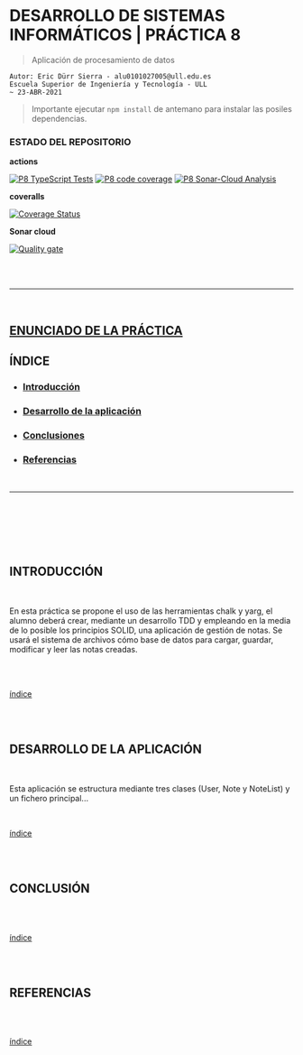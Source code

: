 
# DESARROLLO DE SISTEMAS INFORMÁTICOS | PRÁCTICA 8
> Aplicación de procesamiento de datos

    Autor: Eric Dürr Sierra - alu0101027005@ull.edu.es
    Escuela Superior de Ingeniería y Tecnología - ULL
    ~ 23-ABR-2021

> Importante ejecutar `npm install` de antemano para instalar las posiles dependencias. 


### ESTADO DEL REPOSITORIO

**actions**

[![P8 TypeScript Tests](https://github.com/ULL-ESIT-INF-DSI-2021/ull-esit-inf-dsi-20-21-prct08-filesystem-notes-app-Eric-Durr/actions/workflows/tests.yml/badge.svg)](https://github.com/ULL-ESIT-INF-DSI-2021/ull-esit-inf-dsi-20-21-prct08-filesystem-notes-app-Eric-Durr/actions/workflows/tests.yml) [![P8 code  coverage](https://github.com/ULL-ESIT-INF-DSI-2021/ull-esit-inf-dsi-20-21-prct08-filesystem-notes-app-Eric-Durr/actions/workflows/coveralls.yml/badge.svg)](https://github.com/ULL-ESIT-INF-DSI-2021/ull-esit-inf-dsi-20-21-prct08-filesystem-notes-app-Eric-Durr/actions/workflows/coveralls.yml) [![P8  Sonar-Cloud Analysis](https://github.com/ULL-ESIT-INF-DSI-2021/ull-esit-inf-dsi-20-21-prct08-filesystem-notes-app-Eric-Durr/actions/workflows/sonar-cloud.yml/badge.svg)](https://github.com/ULL-ESIT-INF-DSI-2021/ull-esit-inf-dsi-20-21-prct08-filesystem-notes-app-Eric-Durr/actions/workflows/sonar-cloud.yml)

**coveralls**

[![Coverage Status](https://coveralls.io/repos/github/ULL-ESIT-INF-DSI-2021/ull-esit-inf-dsi-20-21-prct08-filesystem-notes-app-Eric-Durr/badge.svg?branch=master)](https://coveralls.io/github/ULL-ESIT-INF-DSI-2021/ull-esit-inf-dsi-20-21-prct08-filesystem-notes-app-Eric-Durr?branch=master)

**Sonar cloud**

[![Quality gate](https://sonarcloud.io/api/project_badges/quality_gate?project=ULL-ESIT-INF-DSI-2021_ull-esit-inf-dsi-20-21-prct08-filesystem-notes-app-Eric-Durr)](https://sonarcloud.io/dashboard?id=ULL-ESIT-INF-DSI-2021_ull-esit-inf-dsi-20-21-prct08-filesystem-notes-app-Eric-Durr)


<br>
<br>
 
---
<br>
 
<div id="inx"></div>


## [ENUNCIADO DE LA PRÁCTICA](https://ull-esit-inf-dsi-2021.github.io/prct08-filesystem-notes-app/)

## **ÍNDICE**
 
- ### [Introducción](#ap1)
- ### [Desarrollo de la aplicación](#ap4)
- ### [Conclusiones](#ap5)
- ### [Referencias](#ap6)

<br>
 
---
 
 
<br>
<br>
<br>
<br>
<br>
 
<div id="ap1"></div>

## **INTRODUCCIÓN**

<br>
  
 <!--Text goes here-->

En esta práctica se propone el uso de las herramientas chalk y yarg, el alumno deberá crear, mediante un desarrollo TDD y empleando en la media de lo posible los principios SOLID, una aplicación de gestión de notas. Se usará el sistema de archivos cómo base de datos para cargar, guardar, modificar y leer las notas creadas.

 <!--              -->

<br>


<br>
 
[índice](#inx)

<br>
<br>
 

 
<div id="ap4"></div>


## **DESARROLLO DE LA APLICACIÓN**


<br>
  
 <!--Text goes here-->

Esta aplicación se estructura mediante tres clases (User, Note y NoteList)  y un fichero principal... 
 <!--              -->

<br>
 
[índice](#inx)

<br>
<br>
 
<div id="ap5"></div>



## **CONCLUSIÓN**

<br>
  
 <!--Text goes here-->

 <!--              -->

<br>
 
[índice](#inx)

<br>
<br>
 
<div id="ap6"></div>


## **REFERENCIAS**

<br>
  
 <!--Text goes here-->

 <!--              -->

<br>
 
[índice](#inx)

<br>
<br>
<br>
<br>
 

